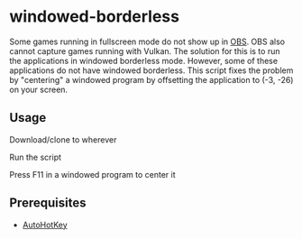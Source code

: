 # windowed-borderless
Some games running in fullscreen mode do not show up in [OBS](https://obsproject.com/). OBS also cannot capture games running with Vulkan. The solution for this is to run the applications in windowed borderless mode. However, some of these applications do not have windowed borderless. This script fixes the problem by "centering" a windowed program by offsetting the application to (-3, -26) on your screen.

## Usage
Download/clone to wherever

Run the script

Press F11 in a windowed program to center it

## Prerequisites
* [AutoHotKey](https://www.autohotkey.com/)
